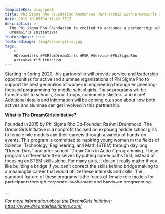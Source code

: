```yaml
---
templateKey: blog-post
title: Phi Sigma Rho Foundation Announces Partnership with DreamGirls Initiative!
date: 2019-10-05T04:11:43.331Z
description: >-
  The Phi Sigma Rho Foundation is excited to announce a partnership with The
  DreamGirls Initiative! 
featuredpost: true
featuredimage: /img/dream-girls.jpg
tags:
  - >-
    #DreamGirls #PSRforDreamGirls #PSR #Service #PhiSigmaRho
    #ItsabeautifulthingPRL
---
```

Starting in Spring 2020, this partnership will provide service and leadership opportunities for active and alumnae organizations of Phi Sigma Rho to support the next generation of women in engineering through engineering-focused programming for middle school girls. These programs will be transferable to schools, Scout troops, community shelters, and more!  Additional details and information will be coming out soon about how both actives and alumnae can get involved in this partnership.

**What is The DreamGirls Initiative?**

Founded in 2015 by Phi Sigma Rho Co-Founder, Rashmi Drummond, The DreamGirls Initiative is a nonprofit focused  on exposing middle school girls to female role models and their careers through a variety of hands-on events.  This program is committed to inspiring young women in the fields of Science, Technology, Engineering, and Math (STEM) through day long “Dream Days” and after-school “DreamGirls in Action” programming. These programs differentiate themselves by putting career paths first, instead of focusing on STEM skills alone.  For many girls, it doesn't really matter if you like building a bridge if you can’t connect the skills behind bridge making to a meaningful career that would utilize these interests and skills. The standout feature of these programs is the focus of female role models for participants through corporate involvement and hands-on programming. 

__

_For more information about the DreamGirls Initiative: https://www.dreamgirlsinitiative.com/_
